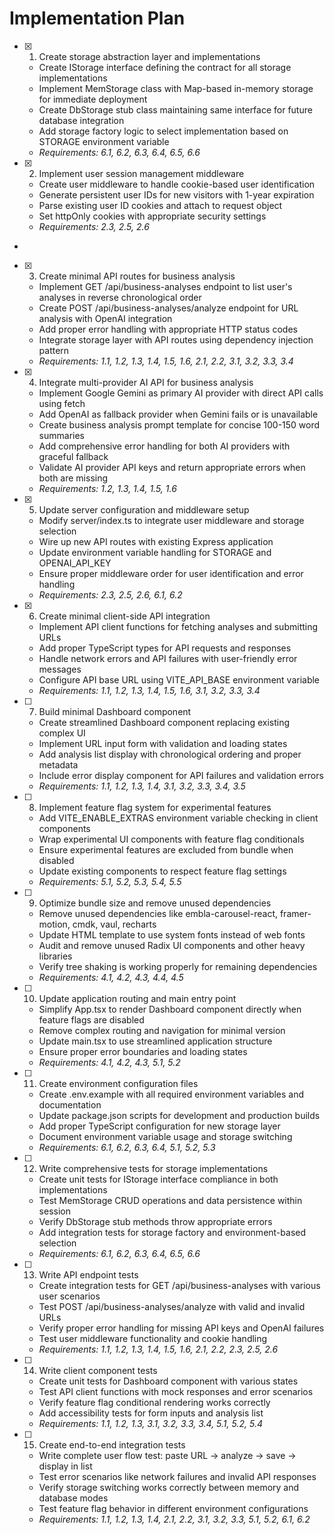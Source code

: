# Implementation Plan

- [x] 1. Create storage abstraction layer and implementations





  - Create IStorage interface defining the contract for all storage implementations
  - Implement MemStorage class with Map-based in-memory storage for immediate deployment
  - Create DbStorage stub class maintaining same interface for future database integration
  - Add storage factory logic to select implementation based on STORAGE environment variable
  - _Requirements: 6.1, 6.2, 6.3, 6.4, 6.5, 6.6_

- [x] 2. Implement user session management middleware






  - Create user middleware to handle cookie-based user identification
  - Generate persistent user IDs for new visitors with 1-year expiration
  - Parse existing user ID cookies and attach to request object
  - Set httpOnly cookies with appropriate security settings
  - _Requirements: 2.3, 2.5, 2.6_
-

- [x] 3. Create minimal API routes for business analysis








  - Implement GET /api/business-analyses endpoint to list user's analyses in reverse chronological order
  - Create POST /api/business-analyses/analyze endpoint for URL analysis with OpenAI integration
  - Add proper error handling with appropriate HTTP status codes
  - Integrate storage layer with API routes using dependency injection pattern
  - _Requirements: 1.1, 1.2, 1.3, 1.4, 1.5, 1.6, 2.1, 2.2, 3.1, 3.2, 3.3, 3.4_

- [x] 4. Integrate multi-provider AI API for business analysis


  - Implement Google Gemini as primary AI provider with direct API calls using fetch
  - Add OpenAI as fallback provider when Gemini fails or is unavailable
  - Create business analysis prompt template for concise 100-150 word summaries
  - Add comprehensive error handling for both AI providers with graceful fallback
  - Validate AI provider API keys and return appropriate errors when both are missing
  - _Requirements: 1.2, 1.3, 1.4, 1.5, 1.6_

- [x] 5. Update server configuration and middleware setup





  - Modify server/index.ts to integrate user middleware and storage selection
  - Wire up new API routes with existing Express application
  - Update environment variable handling for STORAGE and OPENAI_API_KEY
  - Ensure proper middleware order for user identification and error handling
  - _Requirements: 2.3, 2.5, 2.6, 6.1, 6.2_

- [x] 6. Create minimal client-side API integration





  - Implement API client functions for fetching analyses and submitting URLs
  - Add proper TypeScript types for API requests and responses
  - Handle network errors and API failures with user-friendly error messages
  - Configure API base URL using VITE_API_BASE environment variable
  - _Requirements: 1.1, 1.2, 1.3, 1.4, 1.5, 1.6, 3.1, 3.2, 3.3, 3.4_

- [ ] 7. Build minimal Dashboard component
  - Create streamlined Dashboard component replacing existing complex UI
  - Implement URL input form with validation and loading states
  - Add analysis list display with chronological ordering and proper metadata
  - Include error display component for API failures and validation errors
  - _Requirements: 1.1, 1.2, 1.3, 1.4, 3.1, 3.2, 3.3, 3.4, 3.5_

- [ ] 8. Implement feature flag system for experimental features
  - Add VITE_ENABLE_EXTRAS environment variable checking in client components
  - Wrap experimental UI components with feature flag conditionals
  - Ensure experimental features are excluded from bundle when disabled
  - Update existing components to respect feature flag settings
  - _Requirements: 5.1, 5.2, 5.3, 5.4, 5.5_

- [ ] 9. Optimize bundle size and remove unused dependencies
  - Remove unused dependencies like embla-carousel-react, framer-motion, cmdk, vaul, recharts
  - Update HTML template to use system fonts instead of web fonts
  - Audit and remove unused Radix UI components and other heavy libraries
  - Verify tree shaking is working properly for remaining dependencies
  - _Requirements: 4.1, 4.2, 4.3, 4.4, 4.5_

- [ ] 10. Update application routing and main entry point
  - Simplify App.tsx to render Dashboard component directly when feature flags are disabled
  - Remove complex routing and navigation for minimal version
  - Update main.tsx to use streamlined application structure
  - Ensure proper error boundaries and loading states
  - _Requirements: 4.1, 4.2, 4.3, 5.1, 5.2_

- [ ] 11. Create environment configuration files
  - Create .env.example with all required environment variables and documentation
  - Update package.json scripts for development and production builds
  - Add proper TypeScript configuration for new storage layer
  - Document environment variable usage and storage switching
  - _Requirements: 6.1, 6.2, 6.3, 6.4, 5.1, 5.2, 5.3_

- [ ] 12. Write comprehensive tests for storage implementations
  - Create unit tests for IStorage interface compliance in both implementations
  - Test MemStorage CRUD operations and data persistence within session
  - Verify DbStorage stub methods throw appropriate errors
  - Add integration tests for storage factory and environment-based selection
  - _Requirements: 6.1, 6.2, 6.3, 6.4, 6.5, 6.6_

- [ ] 13. Write API endpoint tests
  - Create integration tests for GET /api/business-analyses with various user scenarios
  - Test POST /api/business-analyses/analyze with valid and invalid URLs
  - Verify proper error handling for missing API keys and OpenAI failures
  - Test user middleware functionality and cookie handling
  - _Requirements: 1.1, 1.2, 1.3, 1.4, 1.5, 1.6, 2.1, 2.2, 2.3, 2.5, 2.6_

- [ ] 14. Write client component tests
  - Create unit tests for Dashboard component with various states
  - Test API client functions with mock responses and error scenarios
  - Verify feature flag conditional rendering works correctly
  - Add accessibility tests for form inputs and analysis list
  - _Requirements: 1.1, 1.2, 1.3, 3.1, 3.2, 3.3, 3.4, 5.1, 5.2, 5.4_

- [ ] 15. Create end-to-end integration tests
  - Write complete user flow test: paste URL → analyze → save → display in list
  - Test error scenarios like network failures and invalid API responses
  - Verify storage switching works correctly between memory and database modes
  - Test feature flag behavior in different environment configurations
  - _Requirements: 1.1, 1.2, 1.3, 1.4, 2.1, 2.2, 3.1, 3.2, 3.3, 5.1, 5.2, 6.1, 6.2_